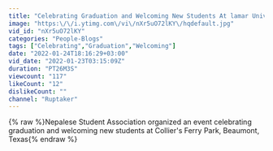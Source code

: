 ```yaml
---
title: "Celebrating Graduation and Welcoming New Students At lamar University."
image: "https:\/\/i.ytimg.com\/vi\/nXr5uO72lKY\/hqdefault.jpg"
vid_id: "nXr5uO72lKY"
categories: "People-Blogs"
tags: ["Celebrating","Graduation","Welcoming"]
date: "2022-01-24T18:16:29+03:00"
vid_date: "2022-01-23T03:15:09Z"
duration: "PT26M3S"
viewcount: "117"
likeCount: "12"
dislikeCount: ""
channel: "Ruptaker"
---
```

{% raw %}Nepalese Student Association organized an event celebrating graduation and welcoming new students at Collier's Ferry Park, Beaumont, Texas{% endraw %}

